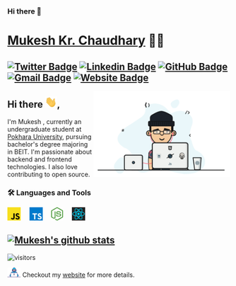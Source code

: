 ### Hi there 👋

<!--
**mukezhz/mukezhz** is a ✨ _special_ ✨ repository because its `README.md` (this file) appears on your GitHub profile.

Here are some ideas to get you started:

- 🔭 I’m currently working on ...
- 🌱 I’m currently learning ...
- 👯 I’m looking to collaborate on ...
- 🤔 I’m looking for help with ...
- 💬 Ask me about ...
- 📫 How to reach me: ...
- 😄 Pronouns: ...
- ⚡ Fun fact: ...
-->



# [Mukesh Kr. Chaudhary](http://mukeshkchaudhary.com.np/) 👨‍💻
[![Twitter Badge](https://img.shields.io/badge/-@mukezhz-1ca0f1?style=flat-square&labelColor=1ca0f1&logo=twitter&logoColor=white&link=https://twitter.com/mukezhz)](https://twitter.com/mukezhz) [![Linkedin Badge](https://img.shields.io/badge/-mukezhz-blue?style=flat-square&logo=Linkedin&logoColor=white&link=https://www.linkedin.com/in/mukezhz/)](https://www.linkedin.com/in/mukezhz/)
[![GitHub Badge](https://img.shields.io/badge/-@mukezhz-%23181717?style=flat-square&logo=github)](https://github.com/mukezhz)
[![Gmail Badge](https://img.shields.io/badge/-mukezhz@gmail.com-c14438?style=flat-square&logo=Gmail&logoColor=white&link=mailto:mukezhz@gmail.com)](mailto:mukezhz@gmail.com)
[![Website Badge](https://img.shields.io/website?color=0ab9e6&style=flat-square&up_message=mukeshkchaudhary.com.np&url=http%3A%2F%2Fmukeshkchaudhary.com.np%2F)](http://mukeshkchaudhary.com.np)
---


<p>
 <img align="right" src="https://raw.githubusercontent.com/adarshaacharya/adarshaacharya/master/assets/programmer.gif" width="310px alt="programmergif">
</p>


## Hi there <img src="https://raw.githubusercontent.com/adarshaacharya/adarshaacharya/master/assets/wave.gif" width="27px">,

I'm Mukesh , currently an undergraduate student at [Pokhara University](http://www.pu.edu.np/), pursuing bachelor's degree majoring in BEIT. I'm passionate about backend and frontend technologies. I also love contributing to open source.



### 🛠 Languages and Tools 
  <img height="30" src="https://raw.githubusercontent.com/adarshaacharya/adarshaacharya/master/assets/javascript.svg"> &nbsp; &nbsp;
  <img height="30" src="https://raw.githubusercontent.com/adarshaacharya/adarshaacharya/master/assets/typescript.svg"> &nbsp; &nbsp;
  <img height="30" src="https://raw.githubusercontent.com/adarshaacharya/adarshaacharya/master/assets/nodejs.svg"> &nbsp; &nbsp;
  <img height="30" src="https://raw.githubusercontent.com/adarshaacharya/adarshaacharya/master/assets/react.svg"> &nbsp; &nbsp; 
<br/> 

[![Mukesh's github stats](https://github-readme-stats.vercel.app/api?username=adarshaacharya&show_icons=true&theme=algolia&include_all_commits=true)](https://github.com/anuraghazra/github-readme-stats)
---

![visitors](https://visitor-badge.laobi.icu/badge?page_id=mukezhz.mukezhz&title=Profile%20views) 

 <img src="https://raw.githubusercontent.com/adarshaacharya/adarshaacharya/master/assets/developer.gif" width="30px"> Checkout my [website](http://mukeshkchaudhary.com.np) for more details. 
